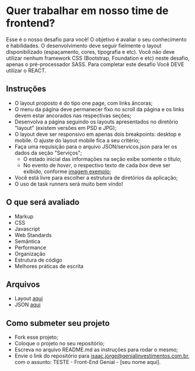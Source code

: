 # Quer trabalhar em nosso time de frontend? #

Esse é o nosso desafio para você!
O objetivo é avaliar o seu conhecimento e habilidades. O desenvolvimento deve seguir fielmente o layout disponibilizado (espaçamento, cores, tipografia e etc). Você não deve utilizar nenhum framework CSS (Bootstrap, Foundation e etc) neste desafio, apenas o pré-processador SASS. 
Para completar este desafio Você DEVE utilizar o REACT.

## Instruções ##

* O layout proposto é do tipo one page, com links âncoras;
* O menu da página deve permanecer fixo no scroll da página e os links devem estar ancorados nas respectivas seções;
* Desenvolva a página seguindo os layouts apresentados no diretório "layout" (existem versões em PSD e JPG);
* O layout deve ser responsivo em apenas dois breakpoints: desktop e mobile. O ajuste do layout mobile fica a seu critério;
* Faça uma requisição para o arquivo JSON/servicos.json para ler os dados da seção "Serviços";
    * O estado inicial das informações na seção exibe somente o título;
    * No evento de *hover*, o respectivo texto de cada *box* deve ser exibido, conforme [imagem exemplo](Layout/layout.png);
* Você está livre para escolher a estrutura de diretórios da aplicação;
* O uso de task runners será muito bem vindo!

## O que será avaliado ##

* Markup
* CSS
* Javascript
* Web Standards
* Semântica
* Performance
* Organização
* Estrutura de código
* Melhores práticas de escrita

## Arquivos ##
- Layout [aqui](Layout)
- JSON [aqui](JSON)

## Como submeter seu projeto ##
* Fork esse projeto;
* Coloque o projeto no seu repositório;
* Escreva no arquivo README.md as instruções para rodar o mesmo;
* Envie o link do repositório para isaac.jorge@genialinvestimentos.com.br, com o assunto: TESTE - Front-End Genial - [seu nome aqui].

